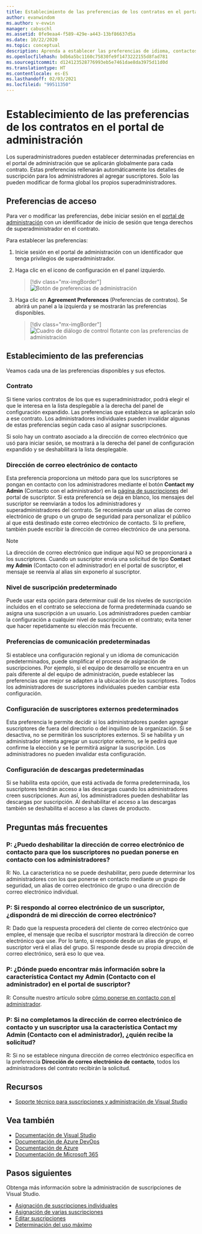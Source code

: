 ```yaml
---
title: Establecimiento de las preferencias de los contratos en el portal de administración
author: evanwindom
ms.author: v-evwin
manager: cabuschl
ms.assetid: 0fe9eaa4-f589-429e-a443-13bf86637d5a
ms.date: 10/22/2020
ms.topic: conceptual
description: Aprenda a establecer las preferencias de idioma, contactos, nivel de suscripción y demás en el portal de administración.
ms.openlocfilehash: bdb6a5bc1160c75830fe9f1473222155d8fad781
ms.sourcegitcommit: d124123528776993eb5e7461dae8da3975d11d0d
ms.translationtype: HT
ms.contentlocale: es-ES
ms.lasthandoff: 02/03/2021
ms.locfileid: "99511350"
---
```

# <a name="set-preferences-for-your-agreements-in-the-administration-portal"></a>Establecimiento de las preferencias de los contratos en el portal de administración
Los superadministradores pueden establecer determinadas preferencias en el portal de administración que se aplicarán globalmente para cada contrato.  Estas preferencias rellenarán automáticamente los detalles de suscripción para los administradores al agregar suscriptores. Solo las pueden modificar de forma global los propios superadministradores.  

## <a name="access-preferences"></a>Preferencias de acceso
Para ver o modificar las preferencias, debe iniciar sesión en el [portal de administración](https://manage.visualstudio.com) con un identificador de inicio de sesión que tenga derechos de superadministrador en el contrato.  

Para establecer las preferencias:
1. Inicie sesión en el portal de administración con un identificador que tenga privilegios de superadministrador.
2. Haga clic en el icono de configuración en el panel izquierdo.
   > [!div class="mx-imgBorder"]
   > ![Botón de preferencias de administración](_img/admin-prefs/admin-prefs-button.png "Haga clic en Administrar administradores y en Agreement Preferences (Preferencias del contrato) para mostrar las preferencias.")

3. Haga clic en **Agreement Preferences** (Preferencias de contratos).
Se abrirá un panel a la izquierda y se mostrarán las preferencias disponibles. 

   > [!div class="mx-imgBorder"]
   > ![Cuadro de diálogo de control flotante con las preferencias de administración](_img/admin-prefs/admin-prefs-flyout.png "Establezca sus preferencias y haga clic en Guardar.")

## <a name="set-your-preferences"></a>Establecimiento de las preferencias
Veamos cada una de las preferencias disponibles y sus efectos. 

### <a name="agreement"></a>Contrato
Si tiene varios contratos de los que es superadministrador, podrá elegir el que le interesa en la lista desplegable a la derecha del panel de configuración expandido.  Las preferencias que establezca se aplicarán solo a ese contrato.  Los administradores individuales pueden invalidar algunas de estas preferencias según cada caso al asignar suscripciones. 

Si solo hay un contrato asociado a la dirección de correo electrónico que usó para iniciar sesión, se mostrará a la derecha del panel de configuración expandido y se deshabilitará la lista desplegable. 

### <a name="contact-email-address"></a>Dirección de correo electrónico de contacto
Esta preferencia proporciona un método para que los suscriptores se pongan en contacto con los administradores mediante el botón **Contact my Admin** (Contacto con el administrador) en la [página de suscripciones](https://my.visualstudio.com/subscriptions) del portal de suscriptor.  Si esta preferencia se deja en blanco, los mensajes del suscriptor se reenviarán a todos los administradores y superadministradores del contrato.  Se recomienda usar un alias de correo electrónico de grupo o un grupo de seguridad para personalizar el público al que está destinado este correo electrónico de contacto. Si lo prefiere, también puede escribir la dirección de correo electrónico de una persona.

> [!NOTE]
> La dirección de correo electrónico que indique aquí NO se proporcionará a los suscriptores.  Cuando un suscriptor envía una solicitud de tipo **Contact my Admin** (Contacto con el administrador) en el portal de suscriptor, el mensaje se reenvía al alias sin exponerlo al suscriptor. 

### <a name="default-subscription-level"></a>Nivel de suscripción predeterminado
Puede usar esta opción para determinar cuál de los niveles de suscripción incluidos en el contrato se selecciona de forma predeterminada cuando se asigna una suscripción a un usuario.  Los administradores pueden cambiar la configuración a cualquier nivel de suscripción en el contrato; evita tener que hacer repetidamente su elección más frecuente. 

### <a name="default-communication-preferences"></a>Preferencias de comunicación predeterminadas
Si establece una configuración regional y un idioma de comunicación predeterminados, puede simplificar el proceso de asignación de suscripciones.  Por ejemplo, si el equipo de desarrollo se encuentra en un país diferente al del equipo de administración, puede establecer las preferencias que mejor se adapten a la ubicación de los suscriptores. Todos los administradores de suscriptores individuales pueden cambiar esta configuración. 

### <a name="default-external-subscribers-setting"></a>Configuración de suscriptores externos predeterminados
Esta preferencia le permite decidir si los administradores pueden agregar suscriptores de fuera del directorio o del inquilino de la organización.  Si se desactiva, no se permitirán los suscriptores externos.  Si se habilita y un administrador intenta agregar un suscriptor externo, se le pedirá que confirme la elección y se le permitirá asignar la suscripción. Los administradores no pueden invalidar esta configuración. 

### <a name="default-downloads-setting"></a>Configuración de descargas predeterminadas
Si se habilita esta opción, que está activada de forma predeterminada, los suscriptores tendrán acceso a las descargas cuando los administradores creen suscripciones.  Aun así, los administradores pueden deshabilitar las descargas por suscripción.  Al deshabilitar el acceso a las descargas también se deshabilita el acceso a las claves de producto.  


## <a name="frequently-asked-questions"></a>Preguntas más frecuentes
### <a name="q--can-i-disable-the-contact-email-address-so-subscribers-cannot-contact-admins"></a>P:  ¿Puedo deshabilitar la **dirección de correo electrónico de contacto** para que los suscriptores no puedan ponerse en contacto con los administradores?
R:  No. La característica no se puede deshabilitar, pero puede determinar los administradores con los que ponerse en contacto mediante un grupo de seguridad, un alias de correo electrónico de grupo o una dirección de correo electrónico individual.

### <a name="q-if-i-answer-a-subscribers-email-will-they-have-my-email-address"></a>P: Si respondo al correo electrónico de un suscriptor, ¿dispondrá de mi dirección de correo electrónico?
R:  Dado que la respuesta procederá del cliente de correo electrónico que emplee, el mensaje que reciba el suscriptor mostrará la dirección de correo electrónico que use.  Por lo tanto, si responde desde un alias de grupo, el suscriptor verá el alias del grupo.  Si responde desde su propia dirección de correo electrónico, será eso lo que vea.  

### <a name="q-where-can-i-find-out-more-about-the-contact-my-admin-feature-in-the-subscriber-portal"></a>P: ¿Dónde puedo encontrar más información sobre la característica **Contact my Admin** (Contacto con el administrador) en el portal de suscriptor?
R:  Consulte nuestro artículo sobre [cómo ponerse en contacto con el administrador](contact-my-admin.md). 

### <a name="q-if-we-dont-complete-the-contact-email-address-and-a-subscriber-uses-the-contact-my-admin-feature-who-receives-their-request"></a>P: Si no completamos la **dirección de correo electrónico de contacto** y un suscriptor usa la característica **Contact my Admin** (Contacto con el administrador), ¿quién recibe la solicitud?
R:  Si no se establece ninguna dirección de correo electrónico específica en la preferencia **Dirección de correo electrónico de contacto**, todos los administradores del contrato recibirán la solicitud. 

## <a name="resources"></a>Recursos
- [Soporte técnico para suscripciones y administración de Visual Studio](https://my.visualstudio.com/gethelp)

## <a name="see-also"></a>Vea también
- [Documentación de Visual Studio](/visualstudio/)
- [Documentación de Azure DevOps](/azure/devops/)
- [Documentación de Azure](/azure/)
- [Documentación de Microsoft 365](/microsoft-365/)

## <a name="next-steps"></a>Pasos siguientes
Obtenga más información sobre la administración de suscripciones de Visual Studio.
- [Asignación de suscripciones individuales](assign-license.md)
- [Asignación de varias suscripciones](assign-license-bulk.md)
- [Editar suscripciones](edit-license.md)
- [Determinación del uso máximo](maximum-usage.md)